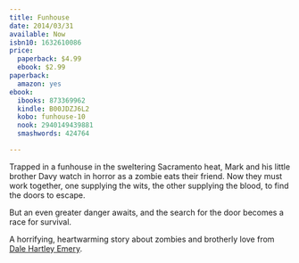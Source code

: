 ```yaml
---
title: Funhouse
date: 2014/03/31
available: Now
isbn10: 1632610086
price:
  paperback: $4.99
  ebook: $2.99
paperback:
  amazon: yes
ebook:
  ibooks: 873369962
  kindle: B00JDZJ6L2 
  kobo: funhouse-10
  nook: 2940149439881
  smashwords: 424764

---
```


Trapped in a funhouse in the sweltering Sacramento heat,
Mark and his little brother Davy
watch in horror as a zombie eats their friend.
Now they must work together,
one supplying the wits,
the other supplying the blood,
to find the doors to escape. 
 
But an even greater danger awaits,
and the search for the door becomes a race for survival. 
 
A horrifying, heartwarming story
about zombies and brotherly love
from [Dale Hartley Emery](http://dalehartleyemery.com).

